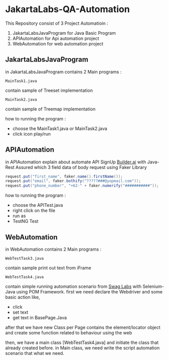 # JakartaLabs-QA-Automation

This Repository consist of 3 Project Automatioin :
1. JakartaLabsJavaProgram for Java Basic Program
2. APIAutomation for Api automation project
3. WebAutomation for web automation project

## JakartaLabsJavaProgram

in JakartaLabsJavaProgram contains 2 Main programs :
```
MainTask1.java 
```
contain sample of Treeset implementation
```
MainTask2.java
```
contain sample of Treemap implementation

how to running the program :
- choose the MainTask1.java or MainTask2.java
- click icon play/run

## APIAutomation

in APIAutomation explain about automate API SignUp [Builder.ai](https://staging.engineer.ai/home) with Java-Rest Assured
which 3 field data of body request using Faker Library

```java
request.put("first_name", faker.name().firstName());
request.put("email", faker.bothify("?????###@yopmail.com"));
request.put("phone_number", "+62-" + faker.numerify("###########"));
```
how to running the program :
- choose the APITest.java
- right click on the file
- run as
- TestNG Test

## WebAutomation

in WebAutomation contains 2 Main programs :
```
WebTestTask3.java
```
contain sample print out text from iFrame
```
WebTestTask4.java
```
contain simple running automation scenario from [Swag Labs](https://www.saucedemo.com/) with Selenium-Java using POM Framework.
first we need declare the Webdriver and some basic action like,
- click
- set text
- get text
in BasePage.Java

after that we have new Class per Page contains the element/locator object and create some function related to behaviour using the web

then, we have a main class [WebTestTask4.java] and initiate the class that already created before. in Main class,
we need write the script automation scenario that what we need.

